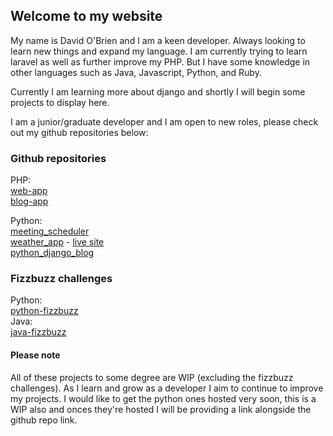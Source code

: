 ## Welcome to my website

My name is David O'Brien and I am a keen developer. Always looking to learn new things and expand my language. I am currently trying to learn laravel as well as further improve my PHP. But I have some knowledge in other languages such as Java, Javascript, Python, and Ruby.

Currently I am learning more about django and shortly I will begin some projects to display here.

I am a junior/graduate developer and I am open to new roles, please check out my github repositories below:

### Github repositories

PHP:<br/>
[web-app](https://github.com/davidobr/web-app)
<br/>
[blog-app](https://github.com/davidobr/blog-app)

Python:<br/>
[meeting_scheduler](https://github.com/davidobr/meeting_scheduler)
<br/>
[weather_app](https://github.com/davidobr/weather_application) - [live site](https://davidobr.pythonanywhere.com/)
<br/>
[python_django_blog](https://github.com/davidobr/python_django_blog)

### Fizzbuzz challenges

Python:<br/>
[python-fizzbuzz](https://github.com/davidobr/python-fizzbuzz)
<br/>
Java:<br/>
[java-fizzbuzz](https://github.com/davidobr/java-fizzbuzz)

#### Please note
All of these projects to some degree are WIP (excluding the fizzbuzz challenges). As I learn and grow as a developer I aim to continue to improve my projects.
I would like to get the python ones hosted very soon, this is a WIP also and onces they're hosted I will be providing a link alongside the github repo link.
